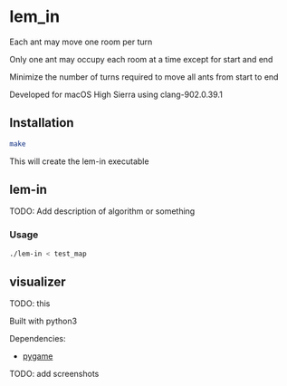 # lem_in

Each ant may move one room per turn

Only one ant may occupy each room at a time except for start and end

Minimize the number of turns required to move all ants from start to end

Developed for macOS High Sierra using clang-902.0.39.1

## Installation

```bash
make
```

This will create the lem-in executable

## lem-in

TODO: Add description of algorithm or something

### Usage

```bash
./lem-in < test_map
```

## visualizer

TODO: this

Built with python3

Dependencies:
* [pygame](https://www.pygame.org/news)

TODO: add screenshots